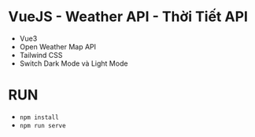 # VueJS - Weather API - Thời Tiết API
- Vue3
- Open Weather Map API
- Tailwind CSS
- Switch Dark Mode và Light Mode

# RUN
- `npm install`
- `npm run serve`
